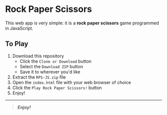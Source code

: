 [//]: # (Start README.md file)

Rock Paper Scissors
===================

This web app is very simple: it is a **rock paper scissors** game programmed in JavaScript.

## To Play

1. Download this repository
   * Click the `Clone or Download` button
   * Select the `Download ZIP` button
   * Save it to wherever you'd like
2. Extract the `RPS-JS.zip` file
3. Open the `index.html` file with your web browser of choice
4. Click the `Play Rock Paper Scissors!` button
5. Enjoy!

--------

> __*Enjoy!*__

[//]: # "End README.md file"